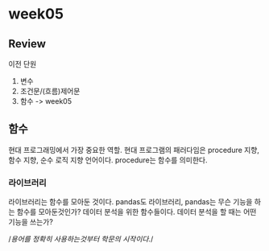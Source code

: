 # week05

## Review
이전 단원
1. 변수
2. 조건문/(흐름)제어문
3. 함수 -> week05

## 함수
현대 프로그래밍에서 가장 중요한 역할. 현대 프로그램의 패러다임은 procedure 지향, 함수 지향, 순수 로직 지향 언어이다. procedure는 함수를 의미한다.

### 라이브러리
라이브러리는 함수를 모아둔 것이다. pandas도 라이브러리, pandas는 무슨 기능을 하는 함수를 모아둔것인가? 데이터 분석을 위한 함수들이다. 데이터 분석을 할 때는 어떤 기능을 쓰는가?

/*용어를 정확히 사용하는것부터 학문의 시작이다.*/